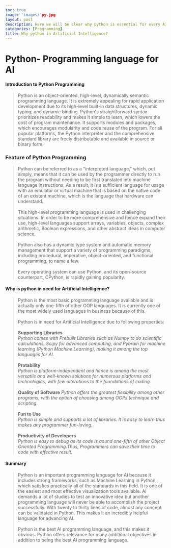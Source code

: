 ```yaml
---
toc: true
image: 'images/'py.jpg
layout: post
description: Here we will be clear why python is essential for every AI programmers.
categories: [Programming]
title: Why python in Artificial Intelligence?
---
```




# Python- Programming language for AI

#### Introduction to Python Programming

>Python is an object-oriented, high-level, dynamically semantic programming language. It is extremely appealing for rapid application development due to its high-level built-in data structures, dynamic typing, and dynamic binding. Python's straightforward syntax prioritizes readability and makes it simple to learn, which lowers the cost of program maintenance. It supports modules and packages, which encourages modularity and code reuse of the program. For all popular platforms, the Python interpreter and the comprehensive standard library are freely distributable and available in source or binary form.


### Feature of Python Programming

>Python can be referred to as a "interpreted language," which, put simply, means that it can be used by the programmer directly to run the program without needing to be first translated into machine language instructions. As a result, it is a sufficient language for usage with an emulator or virtual machine that is based on the native code of an existent machine, which is the language that hardware can understand.<br><br>This high-level programming language is used in challenging situations. In order to be more comprehensive and hence expand their use, high-level languages support arrays, variables, objects, complex arithmetic, Boolean expressions, and other abstract ideas in computer science.<br><br>Python also has a dynamic type system and automatic memory management that support a variety of programming paradigms, including procedural, imperative, object-oriented, and functional programming, to name a few.<br><br>Every operating system can use Python, and its open-source counterpart, CPython, is rapidly gaining popularity.








#### Why is python in need for Artificial Intelligence?

>Python is the most basic programming language available and is actually only one-fifth of other OOP languages. It is currently one of the most widely used languages in business because of this.<br><br>Python is in need for Artificial Intelligence due to following properties:<br><br> **Supporting Libraries** <br>*Python comes with Prebuilt Libraries such as Numpy to do scientific calculations, Scipy for advanced computing, and Pybrain for machine learning (Python Machine Learning), making it among the top languages for AI.*<br><br>**Protability**<br>*Python is platform-independent and hence is among the most versatile and well-known solutions for numerous platforms and technologies, with few alterations to the foundations of coding.*<br><br>**Quality of Software**
*Python offers the greatest flexibility among other programs, with the option of choosing among OOPs technique and scripting.*<br><br>**Fun to Use**<br>
*Python is simple and supports a lot of libraries. It is easy to learn thus makes any programmer fun-loving.*
<br><br>**Productivity of Developers**<br>*Python is easy to debug as its code is aound one-fifth of other Object Oriented Programming.Thus, Programmers can save their time to code with effective result.*


#### Summary
 
>Python is an important programming language for AI because it includes strong frameworks, such as Machine Learning in Python, which satisfies practically all of the standards in this field. It is one of the easiest and most effective visualization tools available.
AI demands a lot of studies to test an innovative idea but another programming language will never be able to accomplish the project successfully. With twenty to thirty lines of code, almost any concept can be validated in Python. This makes it an incredibly helpful language for advancing AI.<br><br>Python is the best AI programming language, and this makes it obvious. Python offers relevance for many additional objectives in addition to being the best AI programming language.





